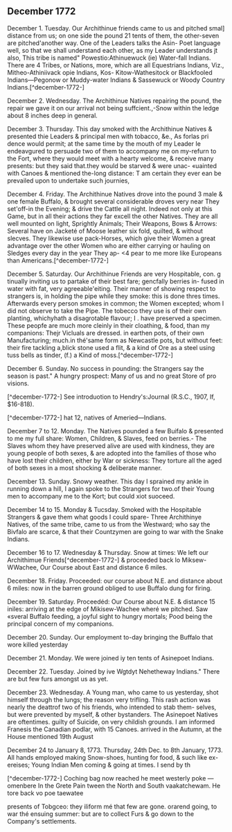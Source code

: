 ## December 1772

December 1. Tuesday. Our Archithinue friends came to us and pitched smal] distance from us; on one side the pound 21 tents of them, the other-seven are pitched'another way. One of the Leaders talks the Asin- Poet language well, so that we shall understand each other, as my Leader understands jt also, This tribe is named" Powestio:Athinuewuck (ie) Water-fall Indians. There are 4 Tribes, or Nations, more, which are all Equestrians Indians, Viz., Mitheo-Athiniivack opie Indians, Kos- Kitow-Wathesitock or Blackfooled Indians—Pegonow or Muddy-water Indians & Sassewuck or Woody Country Indians.[^december-1772-]

December 2. Wednesday. The Archithinue Natives repairing the pound, the repair we gave it on our arrival not being suffcient.,-Snow within the ledge about 8 inches deep in general.

December 3. Thursday. This day smoked with the Archithinue Natives & presented thie Leaders & principal men with tobacco, &e., As forlas pri dence would permit; at the same time by the mouth of my Leader Ie endeavgured to persuade two of them to accompany me on my-refurn to the Fort, where they would meet with a hearty welcome, & receive many presents: but they said that.they would be starved & were unac- «uainted with Canoes & mentioned the-long distance: T am certain they ever ean be prevailed upon to undertake such journies,

December 4. Friday. The Archithinue Natives drove into the pound 3 male & one female Buffalo, & brought several considerable droves very near They set'off-in the Evening; & drive the Cattle all night. Indeed not only at this Game, but in all their actions they far excell the other Natives. They are all well mounted on light, Sprightly Animals; Their Weapons, Bows & Arrows: Several have on Jacketé of Moose leather six fold, quilted, & without slecves. They likewise use pack-Horses, which give their Women a great advantage over the other Women who are either carrying or hauling on Sledges every day in the year They ap- <4 pear to me more like Europeans than Americans.[^december-1772-]

December 5. Saturday. Our Archithinue Friends are very Hospitable, con. g tinually inviting us to partake of their best fare; gencfally berries in- fused in water with fat, very agreeable'eiting. Their manner of showing respect to strangers is, in holding the pipe while they smoke: this is done thres times. Afterwards every person smokes in common; the Women excepted; whom I did not observe to take the Pipe. The tobecco they use is of their own planting, whichyhath a disagrotable flavour; I . have preserved a specimen. These peopfe are much more cleinly in their cloathing, & food, than my companions: Thejr Vicluals are dressed. in earthen pots, of their own Manufacturing; much.in thé'same form as Newcastle pots, but without feet: their fire tackling a,blick stone used a flit, & a kind of Ore as a steel using tuss bells as tinder, (f.) a Kind of moss.[^december-1772-]

December 6. Sunday. No success in pounding: the Strangers say the season is past." A hungry prospect: Many of us and no great Store of pro visions.

[^december-1772-] See introduotion to Hendry's:Journal (R.S.C., 1907, If, $16-818).

[^december-1772-] hat 12, natives of Ameried—Indians.

December 7 to 12. Monday. The Natives pounded a few Buifalo & presented to me my full share: Women, Children, & Slaves, feed on berries.- The Slaves whom they have preserved alive are used with kindness, they are young people of both sexes, & are adopted into the families of those who have lost their children, either by War or sickness: They torture all the aged of both sexes in a most shocking & deliberate manner.

December 13. Sunday. Snowy weather. This day I sprained my ankle in running down a hill, I again spoke to the Strangers for two.of their Young men to accompany me to the Kort; but could xiot suoceed.

December 14 to 15. Monday & Tucsday. Smoked with the Hospitable Strangers & gave them what goods I could spare- Three Archithinye Natives, of the same tribe, came to us from the Westward; who say the Bivfalo are scarce, & that their Countzymen are going to war with the Snake Indians.

December 16 to 17. Wednesday & Thursday. Snow at times: We left our Archithimue Friends[^december-1772-] & proceeded back lo Miksew-WWachee, Our Course about East and distance 6 miles.

December 18. Friday. Proceeded: our course about N.E. and distance about 6 miles: now in the barren ground obliged to use Buffalo dung for firing.

December 19. Saturday. Proceedéd: Our Course about N.E. & distance 15 iniles: arriving at the edge of Mikisew-Wachee wheré we pitched. Saw «sveral Buffalo feeding, a joyful sight to hungry mortals; Pood being the principal concern of my companions.

December 20. Sunday. Our employment to-day bringing the Buffalo that wore killed yesterday

December 21. Monday. We were joined iy ten tents of Asinepoet Indians.

December 22. Tuesday. Joined by ive Wgtdyt Nehetheway Indians." There are but few furs amongst us as yet.

December 23. Wednesday. A Young man, who came to us yesterday, shot himself through the lungs; the reason very trifling. This rash action was nearly the deattrof two of his friends, who intended to stab them- selves, but were prevented by myself, & other bystanders. The Asinepoet Natives are oftentimes. guilty of Suicide, on very childish grounds. I am informed Franesis the Canadian podlar, with 15 Canoes. arrived in the Autumn, at the House mentioned 19th August 

December 24 to January 8, 1773. Thursday, 24th Dec. to 8th January, 1773. All hands employed making Snow-shoes, hunting for food, & such like ex- ereises; Young Indian Men coming & going at times. I send by th  

[^december-1772-] Coching bag now reached he meet westerly poke —omenbere In the Grete Pain tween the North and South vaakatchewam. He tore back vo poe taewatee
 
presents of Tobgceo: they iliform mé that few are gone. orarend going, to war thé ensuing summer: but are to collect Furs & go down to the Company's settlements.

